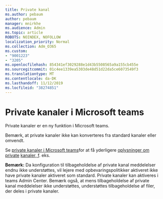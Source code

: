 ```yaml
---
title: Private kanal
ms.author: pebaum
author: pebaum
manager: mnirkhe
ms.audience: Admin
ms.topic: article
ROBOTS: NOINDEX, NOFOLLOW
localization_priority: Normal
ms.collection: Adm_O365
ms.custom:
- "9001223"
- "3205"
ms.openlocfilehash: 854341ef3029288e1d43b5508565a9a155cb455e
ms.sourcegitcommit: 01c4ee1339ea5303de48d51d22da5ce6073549f3
ms.translationtype: MT
ms.contentlocale: da-DK
ms.lasthandoff: 11/12/2019
ms.locfileid: "38274851"
---
```

# <a name="private-channels-in-microsoft-teams"></a>Private kanaler i Microsoft teams

Private kanaler er en ny funktion i Microsoft teams. 

Bemærk, at private kanaler ikke kan konverteres fra standard kanaler eller omvendt.

Se [private kanaler i Microsoft teams](https://docs.microsoft.com/en-us/MicrosoftTeams/private-channels)for at få yderligere [oplysninger om private](https://docs.microsoft.com/MicrosoftTeams/private-channels#private-channel-creation-and-membership) [kanaler, f](https://docs.microsoft.com/MicrosoftTeams/private-channels#private-channel-sharepoint-sites). eks. 

**Bemærk:** Da konfiguration til tilbageholdelse af private kanal meddelelser endnu ikke understøttes, vil lejere med opbevaringspolitikker aktiveret ikke have private kanaler aktiveret som standard. Private kanaler kan aktiveres i teams Admin Center. Bemærk også, at mens tilbageholdelse af private kanal meddelelser ikke understøttes, understøttes tilbageholdelse af filer, der deles i private kanaler.